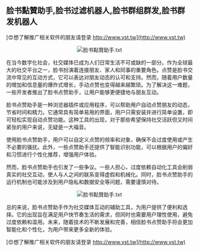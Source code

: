 ## **脸书點贊助手,脸书过滤机器人,脸书群组群发,脸书群发机器人**

[😍想了解推广相关软件的朋友请登录 http://www.vst.tw](http://www.vst.tw)

 <center><img src="https://vst.tw/MP4/tuiguang/png/1.png" alt="脸书點贊助手.txt"></center>

在当今数字化社会，社交媒体已成为人们日常生活不可或缺的一部分。作为全球最大的社交平台之一，脸书扮演着连接朋友、家人和同事的重要角色。点赞是脸书交流中常见的互动方式，它可以表达对朋友动态的认可和支持。然而，随着用户数量的增加和信息量的爆炸式增长，手动点赞也变得越来越繁琐。为了解决这一难题，一些开发者推出了脸书点赞助手，让用户能够更便捷地与朋友互动。

脸书点赞助手是一种浏览器插件或应用程序，可以帮助用户自动点赞朋友的动态，节省时间和精力。它通常具有简单易用的界面，用户只需安装并进行简单设置，即可轻松实现自动点赞功能。这种工具的出现，对于那些希望保持社交活跃但又时间紧张的用户来说，无疑是一大福音。

使用脸书点赞助手，用户可以自定义点赞的频率和对象，确保不会过度使用或产生不必要的骚扰。此外，一些点赞助手还提供了智能识别功能，可以根据用户的偏好和习惯进行个性化推荐，增强用户体验。

然而，脸书点赞助手也引发了一些争议。一些人担心，过度依赖自动化工具会削弱真实的社交互动，使人与人之间的联系变得虚假和机械化。同时，脸书点赞助手的运行机制也可能涉及到用户隐私和数据安全等问题，需要谨慎对待。

 <center><img src="https://vst.tw/MP4/tuiguang/png/6.png" alt="脸书點贊助手.txt"></center>

总的来说，脸书点赞助手作为社交媒体互动的辅助工具，为用户提供了便利和选择。它的出现旨在满足用户快节奏生活的需求，但同时也需要用户理性使用，避免过度依赖和滥用。未来，随着技术的不断发展和完善，相信脸书点赞助手将会更加智能化和个性化，为用户带来更多全新的体验。

[😍想了解推广相关软件的朋友请登录 http://www.vst.tw](http://www.vst.tw)



